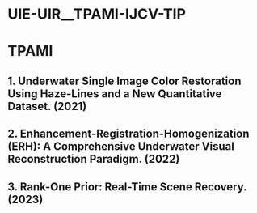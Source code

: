 # UIE-UIR__TPAMI-IJCV-TIP

# TPAMI
## 1. Underwater Single Image Color Restoration Using Haze-Lines and a New Quantitative Dataset. (2021)

## 2. Enhancement-Registration-Homogenization (ERH): A Comprehensive Underwater Visual Reconstruction Paradigm. (2022)

## 3. Rank-One Prior: Real-Time Scene Recovery. (2023)
